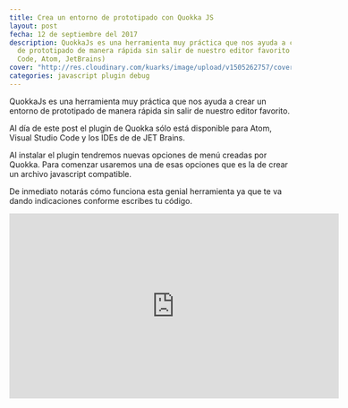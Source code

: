 ```yaml
---
title: Crea un entorno de prototipado con Quokka JS
layout: post
fecha: 12 de septiembre del 2017
description: QuokkaJs es una herramienta muy práctica que nos ayuda a crear un entorno
  de prototipado de manera rápida sin salir de nuestro editor favorito (Visual Studio
  Code, Atom, JetBrains)
cover: "http://res.cloudinary.com/kuarks/image/upload/v1505262757/cover_video_01_i4srjt.png"
categories: javascript plugin debug
---
```


QuokkaJs es una herramienta muy práctica que nos ayuda a crear un entorno de prototipado de manera rápida sin salir de nuestro editor favorito.

Al día de este post el plugin de Quokka sólo está disponible para Atom, Visual Studio Code y los IDEs de de JET Brains.

Al instalar el plugin tendremos nuevas opciones de menú creadas por Quokka. Para comenzar usaremos una de esas opciones que es la de crear un archivo javascript compatible.

De inmediato notarás cómo funciona esta genial herramienta ya que te va dando indicaciones conforme escribes tu código. 

<iframe width="589" height="331" src="https://www.youtube.com/embed/7mLKMAFDKA0" frameborder="0" allowfullscreen></iframe>
